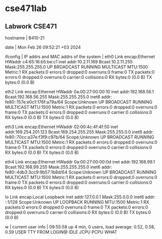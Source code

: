 # cse471lab
Labwork CSE471
-------------------
hostname | B410-21

date | Mon Feb 26 09:52:21 +03 2024

ifconfig | IP addrs and MAC addrs of the system |
eth0      Link encap:Ethernet  HWaddr c4:65:16:b5:be:c1
          inet addr:10.2.11.169  Bcast:10.2.11.255  Mask:255.255.255.0
          UP BROADCAST RUNNING MULTICAST  MTU:1500  Metric:1
          RX packets:0 errors:0 dropped:0 overruns:0 frame:0
          TX packets:0 errors:0 dropped:0 overruns:0 carrier:0
          collisions:0
          RX bytes:0 (0.0 B)  TX bytes:0 (0.0 B)

eth2      Link encap:Ethernet  HWaddr 0a:00:27:00:00:10
          inet addr:192.168.56.1  Bcast:192.168.56.255  Mask:255.255.255.0
          inet6 addr: fe80::157e:e0c1:176f:a79a/64 Scope:Unknown
          UP BROADCAST RUNNING MULTICAST  MTU:1500  Metric:1
          RX packets:0 errors:0 dropped:0 overruns:0 frame:0
          TX packets:0 errors:0 dropped:0 overruns:0 carrier:0
          collisions:0
          RX bytes:0 (0.0 B)  TX bytes:0 (0.0 B)

eth3      Link encap:Ethernet  HWaddr 02:00:4c:4f:4f:50
          inet addr:169.254.201.123  Bcast:169.254.255.255  Mask:255.255.0.0
          inet6 addr: fe80::70cc:a37e:f3f9:c97b/64 Scope:Unknown
          UP BROADCAST RUNNING MULTICAST  MTU:1500  Metric:1
          RX packets:0 errors:0 dropped:0 overruns:0 frame:0
          TX packets:0 errors:0 dropped:0 overruns:0 carrier:0
          collisions:0
          RX bytes:0 (0.0 B)  TX bytes:0 (0.0 B)

eth4      Link encap:Ethernet  HWaddr 0a:00:27:00:00:0d
          inet addr:192.168.99.1  Bcast:192.168.99.255  Mask:255.255.255.0
          inet6 addr: fe80::4db3:3cc9:9b57:1b8d/64 Scope:Unknown
          UP BROADCAST RUNNING MULTICAST  MTU:1500  Metric:1
          RX packets:0 errors:0 dropped:0 overruns:0 frame:0
          TX packets:0 errors:0 dropped:0 overruns:0 carrier:0
          collisions:0
          RX bytes:0 (0.0 B)  TX bytes:0 (0.0 B)

lo        Link encap:Local Loopback
          inet addr:127.0.0.1  Mask:255.0.0.0
          inet6 addr: ::1/128 Scope:Unknown
          UP LOOPBACK RUNNING  MTU:1500  Metric:1
          RX packets:0 errors:0 dropped:0 overruns:0 frame:0
          TX packets:0 errors:0 dropped:0 overruns:0 carrier:0
          collisions:0
          RX bytes:0 (0.0 B)  TX bytes:0 (0.0 B)

w | current user info |
 09:55:58 up 4 min,  0 users,  load average: 0.52, 0.58, 0.59
USER     TTY      FROM             LOGIN@   IDLE   JCPU   PCPU WHAT

